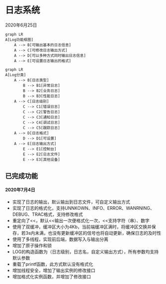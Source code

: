 日志系统
===



2020年6月25日

```mermaid
graph LR
A[Log功能框图]
	A --> B[可输出基本的日志信息]
	A --> C[可修改日志输出方式]
	A --> D[可以多种方式同时输出日志信息]
	A --> E[可设置日志输出的格式]
```



```mermaid
graph LR
A[Log分类]
	A --> B[日志类型]
		B --> B1[异常日志]
		B --> B2[业务日志]
		B --> B3[性能日志]
	A --> C[日志级别]
		C --> C1[错误日志]
		C --> C2[警告日志]
		C --> C3[通知日志]
		C --> C4[调试日志]
		C --> C5[跟踪日志]
	A --> D[日志格式]
		D --> D1[可设置]
	A --> E[日志输出方式]
		E --> E1[控制台]
		E --> E2[日志文件]
		E --> E3[其他设备]
```

## 已完成功能

#### 2020年7月4日

- 实现了日志的输出，默认输出到日志文件，可自定义输出方式
- 实现了日志的格式化，支持UNNKOWN、INFO、ERROR、WANRNING、DEBUG、TRAC格式，支持修改格式
- 重定向了<<，默认<<输出一次便格式化一次，<<支持字符（串）、数字
- 使用了双缓冲，缓冲区大小为4Kb，当前端缓冲区满时，将缓冲区交换并保存，若3s内未满，也没有更新缓冲区的信号也将自动更新，确保日志的及时性
- 使用了多线程，实现前后端，数据写入与输出分离
- 增加了原子操作和锁
- LOG的构造函数为（日志级别，日志名，自定义输出方式），所有参数均支持默认参数
- 重载了printf函数，此方式默认没有格式化
- 增加线程安全，增加了输出实例的修改接口
- 增加格式化实例函数，并增加了修改接口

